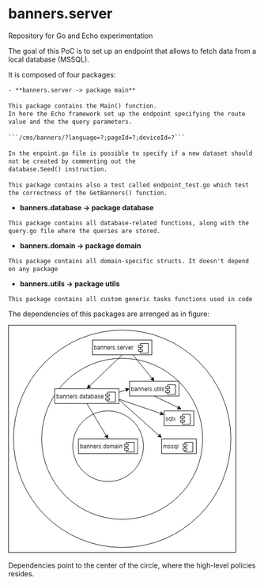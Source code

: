 # banners.server
Repository for Go and Echo experimentation

The goal of this PoC is to set up an endpoint that allows to fetch data from a local database (MSSQL).

It is composed of four packages:

    - **banners.server -> package main**
    
    This package contains the Main() function.
    In here the Echo framework set up the endpoint specifying the route value and the the query parameters.
    
    ```/cms/banners/?language=?;pageId=?;deviceId=?```
    
    In the enpoint.go file is possible to specify if a new dataset should not be created by commenting out the 
    database.Seed() instruction.
    
    This package contains also a test called endpoint_test.go which test the correctness of the GetBanners() function.
  
   - **banners.database -> package database**
  
    This package contains all database-related functions, along with the query.go file where the queries are stored.
  
   - **banners.domain -> package domain**
  
    This package contains all domain-specific structs. It doesn't depend on any package
  
   - **banners.utils -> package utils**
  
    This package contains all custom generic tasks functions used in code

The dependencies of this packages are arrenged as in figure:

![Screenshot](bannersUml.png)

Dependencies point to the center of the circle, where the high-level policies resides.
